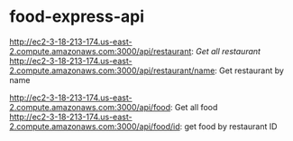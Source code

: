 # food-express-api

http://ec2-3-18-213-174.us-east-2.compute.amazonaws.com:3000/api/restaurant: *Get all restaurant*  
http://ec2-3-18-213-174.us-east-2.compute.amazonaws.com:3000/api/restaurant/name: Get restaurant by name  

http://ec2-3-18-213-174.us-east-2.compute.amazonaws.com:3000/api/food: Get all food  
http://ec2-3-18-213-174.us-east-2.compute.amazonaws.com:3000/api/food/id: get food by restaurant ID  
